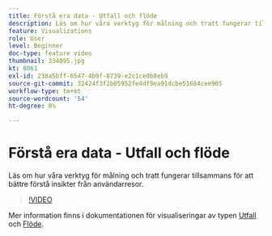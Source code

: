 ```yaml
---
title: Förstå era data - Utfall och flöde
description: Läs om hur våra verktyg för målning och tratt fungerar tillsammans för att bättre förstå insikter från användarresor.
feature: Visualizations
role: User
level: Beginner
doc-type: feature video
thumbnail: 334095.jpg
kt: 8061
exl-id: 238a5bff-6547-4b9f-8739-e2c1ce0b8eb9
source-git-commit: 32424f3f2b05952fe4df9ea91dcbe51684cee905
workflow-type: tm+mt
source-wordcount: '54'
ht-degree: 0%

---
```


# Förstå era data - Utfall och flöde

Läs om hur våra verktyg för målning och tratt fungerar tillsammans för att bättre förstå insikter från användarresor.

>[!VIDEO](https://video.tv.adobe.com/v/334095/?quality=12&learn=on)

Mer information finns i dokumentationen för visualiseringar av typen [Utfall](https://experienceleague.adobe.com/docs/analytics/analyze/analysis-workspace/visualizations/fallout/fallout-flow.html?lang=sv-SE) och [Flöde](https://experienceleague.adobe.com/docs/analytics/analyze/analysis-workspace/visualizations/flow/flow.html?lang=sv-SE).

